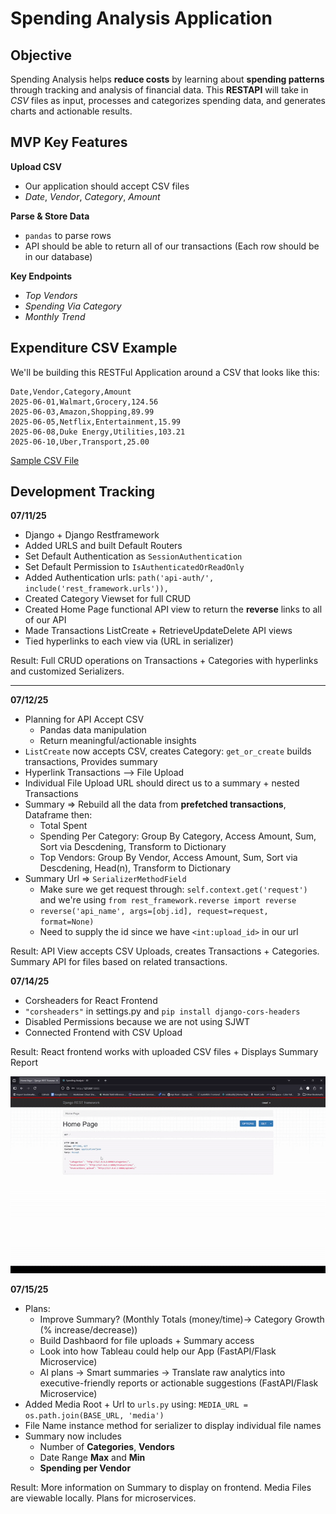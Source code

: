# Spending Analysis Application 

## Objective 

Spending Analysis helps **reduce costs** by learning about **spending patterns** through tracking and analysis of financial data. This **RESTAPI** will take in *CSV* files as input, processes and categorizes spending data, and generates charts and actionable results.

## MVP Key Features 

**Upload CSV**
- Our application should accept CSV files 
- *Date*, *Vendor*, *Category*, *Amount*

**Parse & Store Data**
- `pandas` to parse rows 
- API should be able to return all of our transactions (Each row should be in our database)

**Key Endpoints**
- *Top Vendors* 
- *Spending Via Category*
- *Monthly Trend*

## Expenditure CSV Example 

We'll be building this RESTFul Application around a CSV that looks like this:

```csv
Date,Vendor,Category,Amount
2025-06-01,Walmart,Grocery,124.56
2025-06-03,Amazon,Shopping,89.99
2025-06-05,Netflix,Entertainment,15.99
2025-06-08,Duke Energy,Utilities,103.21
2025-06-10,Uber,Transport,25.00
```

[Sample CSV File](sample_transactions.csv) 

## Development Tracking 

**07/11/25**
- Django + Django Restframework 
- Added URLS and built Default Routers 
- Set Default Authentication as `SessionAuthentication` 
- Set Default Permission to `IsAuthenticatedOrReadOnly`
- Added Authentication urls: `path('api-auth/', include('rest_framework.urls')),`
- Created Category Viewset for full CRUD 
- Created Home Page functional API view to return the **reverse** links to all of our API 
- Made Transactions ListCreate + RetrieveUpdateDelete API views 
- Tied hyperlinks to each view via (URL in serializer)

Result: Full CRUD operations on Transactions + Categories with hyperlinks and customized Serializers.

---

**07/12/25**
- Planning for API Accept CSV 
  - Pandas data manipulation 
  - Return meaningful/actionable insights 
- `ListCreate` now accepts CSV, creates Category: `get_or_create` builds transactions, Provides summary 
- Hyperlink Transactions --> File Upload 
- Individual File Upload URL should direct us to a summary + nested Transactions 
- Summary => Rebuild all the data from **prefetched transactions**, Dataframe then:
  - Total Spent
  - Spending Per Category: Group By Category, Access Amount, Sum, Sort via Descdening, Transform to Dictionary 
  - Top Vendors: Group By Vendor, Access Amount, Sum, Sort via Descdening, Head(n), Transform to Dictionary
- Summary Url => `SerializerMethodField` 
  - Make sure we get request through: `self.context.get('request')` and we're using `from rest_framework.reverse import reverse`
  - `reverse('api_name', args=[obj.id], request=request, format=None)`
  - Need to supply the id since we have `<int:upload_id>` in our url 
  
Result: API View accepts CSV Uploads, creates Transactions + Categories. Summary API for files based on related transactions.

**07/14/25**
- Corsheaders for React Frontend 
- `"corsheaders"` in settings.py and `pip install django-cors-headers`
- Disabled Permissions because we are not using SJWT
- Connected Frontend with CSV Upload 

Result: React frontend works with uploaded CSV files + Displays Summary Report

<img src='spending_analysis_demo1.gif'>

**07/15/25**
- Plans:
  - Improve Summary? (Monthly Totals (money/time)-> Category Growth (% increase/decrease))
  - Build Dashbaord for file uploads + Summary access
  - Look into how Tableau could help our App (FastAPI/Flask Microservice)
  - AI plans -> Smart summaries -> Translate raw analytics into executive-friendly reports or actionable suggestions (FastAPI/Flask Microservice)
- Added Media Root + Url to `urls.py` using: `MEDIA_URL = os.path.join(BASE_URL, 'media')`
- File Name instance method for serializer to display individual file names
- Summary now includes
  - Number of **Categories**, **Vendors** 
  - Date Range **Max** and **Min**
  - **Spending per Vendor**
  
Result: More information on Summary to display on frontend. Media Files are viewable locally. Plans for microservices.